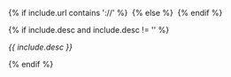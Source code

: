 <p class="post--image">
{% if include.url contains '://'  %}
<img src="{{ include.url }}" alt="">
{% else %}
<img src="{{ "/assets/posts/" | append: include.url | relative_url }}" alt="">
{% endif %}
</p>
{% if include.desc and include.desc != '' %}
<p class="post--image-desc"><i>{{ include.desc }}</i></p>
{% endif %}
